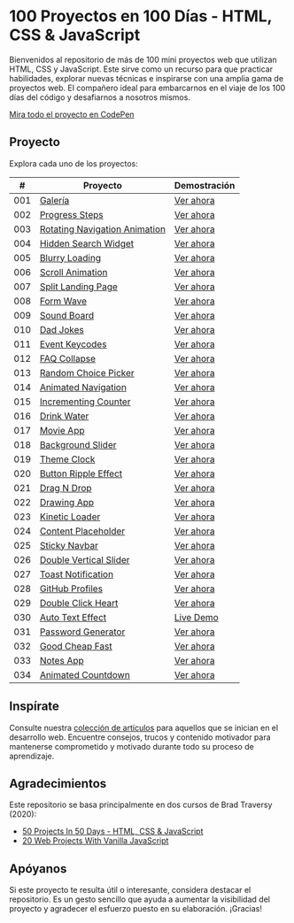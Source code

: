 
# 100 Proyectos en 100 Días - HTML, CSS & JavaScript

Bienvenidos al repositorio de más de 100 mini proyectos web que utilizan HTML, CSS y JavaScript. Este sirve como un recurso para que practicar habilidades, explorar nuevas técnicas e inspirarse con una amplia gama de proyectos web. El compañero ideal para embarcarnos en el viaje de los 100 días del código y desafiarnos a nosotros mismos.

[Mira todo el proyecto en CodePen](https://)

## Proyecto

Explora cada uno de los proyectos:

|  #  | Proyecto                                                                | Demostración                                                 |
| :-: | ---------------------------------------------------------------------- | -------------------------------------------------------- |
| 001 | [Galería](001-expanding%20cards)                               | [Ver ahora](https://codepen.io/solygambas/full/qBaMWjE)  |
| 002 | [Progress Steps](002-progress%20steps)                                 | [Ver ahora](https://codepen.io/solygambas/full/VwKGzzg)  |
| 003 | [Rotating Navigation Animation](003-rotating%20navigation)             | [Ver ahora](https://codepen.io/solygambas/full/jOMvZqY)  |
| 004 | [Hidden Search Widget](004-hidden%20search%20widget)                   | [Ver ahora](https://codepen.io/solygambas/full/mdrzdPB)  |
| 005 | [Blurry Loading](005-blurry%20loading)                                 | [Ver ahora](https://codepen.io/solygambas/full/WNGaNgB)  |
| 006 | [Scroll Animation](006-scroll%20animation)                             | [Ver ahora](https://codepen.io/solygambas/full/JjRmoWL)  |
| 007 | [Split Landing Page](007-split%20landing%20page)                       | [Ver ahora](https://codepen.io/solygambas/full/KKgGdmY)  |
| 008 | [Form Wave](008-form%20wave%20animation)                               | [Ver ahora](https://codepen.io/solygambas/full/Exgdegm)  |
| 009 | [Sound Board](009-sound%20board)                                       | [Ver ahora](https://codepen.io/solygambas/full/oNzaPQa)  |
| 010 | [Dad Jokes](010-dad%20jokes)                                           | [Ver ahora](https://codepen.io/solygambas/full/gOwBQZK)  |
| 011 | [Event Keycodes](011-event%20KeyCodes)                                 | [Ver ahora](https://codepen.io/solygambas/full/zYKmypd)  |
| 012 | [FAQ Collapse](012-FAQ%20collapse)                                     | [Ver ahora](https://codepen.io/solygambas/full/ExgdqWm)  |
| 013 | [Random Choice Picker](013-random%20choice%20picker)                   | [Ver ahora](https://codepen.io/solygambas/full/eYdQgqN)  |
| 014 | [Animated Navigation](014-animated%20navigation)                       | [Ver ahora](https://codepen.io/solygambas/full/KKgrWGz)  |
| 015 | [Incrementing Counter](015-incrementing%20counter)                     | [Ver ahora](https://codepen.io/solygambas/full/qBaQmeW)  |
| 016 | [Drink Water](016-drink%20water)                                       | [Ver ahora](https://codepen.io/solygambas/full/yLaQoJy)  |
| 017 | [Movie App](017-movie%20app)                                           | [Ver ahora](https://codepen.io/solygambas/full/mdrabXd)  |
| 018 | [Background Slider](018-background%20slider)                           | [Ver ahora](https://codepen.io/solygambas/full/OJRrVbJ)  |
| 019 | [Theme Clock](019-theme%20clock)                                       | [Ver ahora](https://codepen.io/solygambas/full/MWjZrZy)  |
| 020 | [Button Ripple Effect](020-button%20ripple%20effect)                   | [Ver ahora](https://codepen.io/solygambas/full/oNzJdWw)  |
| 021 | [Drag N Drop](021-drag%20n%20drop)                                     | [Ver ahora](https://codepen.io/solygambas/full/RwGEyme)  |
| 022 | [Drawing App](022-drawing%20app)                                       | [Ver ahora](https://codepen.io/solygambas/full/wvzREMx)  |
| 023 | [Kinetic Loader](023-kinetic%20loader)                                 | [Ver ahora](https://codepen.io/solygambas/full/JjRwVLW)  |
| 024 | [Content Placeholder](024-content%20placeholder)                       | [Ver ahora](https://codepen.io/solygambas/full/ExgGzaX)  |
| 025 | [Sticky Navbar](025-sticky%20navigation)                               | [Ver ahora](https://codepen.io/solygambas/full/VwKqJmw/) |
| 026 | [Double Vertical Slider](026-double%20vertical%20slider)               | [Ver ahora](https://codepen.io/solygambas/full/wvzNwqB)  |
| 027 | [Toast Notification](027-toast%20notification)                         | [Ver ahora](https://codepen.io/solygambas/full/YzGBNgW)  |
| 028 | [GitHub Profiles](028-github%20profiles)                               | [Ver ahora](https://codepen.io/solygambas/full/GRjzmVR)  |
| 029 | [Double Click Heart](029-double%20click%20heart)                       | [Ver ahora](https://codepen.io/solygambas/full/XWjOaOK)  |
| 030 | [Auto Text Effect](030-auto%20text%20effect)                           | [Live Demo](https://codepen.io/solygambas/full/JjRxrbM)  |
| 031 | [Password Generator](031-password%20generator)                         | [Ver ahora](https://codepen.io/solygambas/full/rNMRvWb)  |
| 032 | [Good Cheap Fast](032-good%20cheap%20fast)                             | [Ver ahora](https://codepen.io/solygambas/full/QWKoxwP)  |
| 033 | [Notes App](033-notes%20app)                                           | [Ver ahora](https://codepen.io/solygambas/full/qBavQog)  |
| 034 | [Animated Countdown](034-animated%20countdown)                         | [Ver ahora](https://codepen.io/solygambas/full/vYXPbYW)  |



## Inspírate

Consulte nuestra [colección de artículos](https://) para aquellos que se inician en el desarrollo web. Encuentre consejos, trucos y contenido motivador para mantenerse comprometido y motivado durante todo su proceso de aprendizaje.

## Agradecimientos

Este repositorio se basa principalmente en dos cursos de Brad Traversy (2020):

- [50 Projects In 50 Days - HTML, CSS & JavaScript](https://www.udemy.com/course/50-projects-50-days/)
- [20 Web Projects With Vanilla JavaScript](https://www.udemy.com/course/web-projects-with-vanilla-javascript/)

## Apóyanos

Si este proyecto te resulta útil o interesante, considera destacar el repositorio. Es un gesto sencillo que ayuda a aumentar la visibilidad del proyecto y agradecer el esfuerzo puesto en su elaboración. ¡Gracias!


